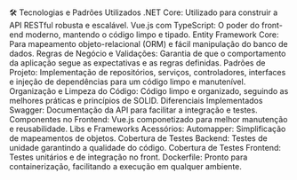 🛠️ Tecnologias e Padrões Utilizados
.NET Core: Utilizado para construir a API RESTful robusta e escalável.
Vue.js com TypeScript: O poder do front-end moderno, mantendo o código limpo e tipado.
Entity Framework Core: Para mapeamento objeto-relacional (ORM) e fácil manipulação do banco de dados.
Regras de Negócio e Validações: Garantia de que o comportamento da aplicação segue as expectativas e as regras definidas.
Padrões de Projeto: Implementação de repositórios, serviços, controladores, interfaces e injeção de dependências para um código limpo e manutenível.
Organização e Limpeza do Código: Código limpo e organizado, seguindo as melhores práticas e princípios de SOLID.
 Diferenciais Implementados
Swagger: Documentação da API para facilitar a integração e testes.
Componentes no Frontend: Vue.js componetizado para melhor manutenção e reusabilidade.
Libs e Frameworks Acessórios:
Automapper: Simplificação de mapeamentos de objetos.
Cobertura de Testes Backend: Testes de unidade garantindo a qualidade do código.
Cobertura de Testes Frontend: Testes unitários e de integração no front.
Dockerfile: Pronto para containerização, facilitando a execução em qualquer ambiente.
